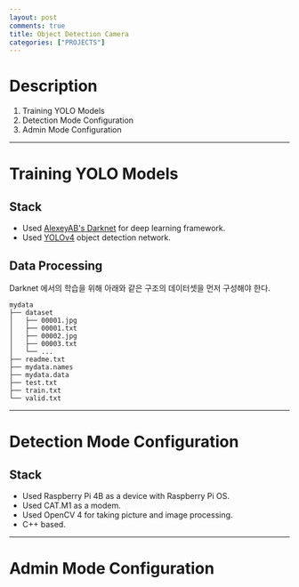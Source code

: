 ```yaml
---
layout: post
comments: true
title: Object Detection Camera
categories: ["PROJECTS"]
---
```

# Description
1. Training YOLO Models
2. Detection Mode Configuration 
3. Admin Mode Configuration

------------------

# Training YOLO Models
## Stack
+ Used [AlexeyAB's Darknet](https://github.com/AlexeyAB/darknet) for deep learning framework.
+ Used [YOLOv4](https://arxiv.org/abs/2004.10934) object detection network.

## Data Processing
Darknet 에서의 학습을 위해 아래와 같은 구조의 데이터셋을 먼저 구성해야 한다.

```
mydata
├── dataset
│   ├── 00001.jpg
│   ├── 00001.txt
│   ├── 00002.jpg
│   ├── 00003.txt
│   └── ...
├── readme.txt
├── mydata.names
├── mydata.data
├── test.txt
├── train.txt
└── valid.txt
```

------------------

# Detection Mode Configuration
## Stack
+ Used Raspberry Pi 4B as a device with Raspberry Pi OS.
+ Used CAT.M1 as a modem.
+ Used OpenCV 4 for taking picture and image processing.
+ C++ based.

------------------

# Admin Mode Configuration
